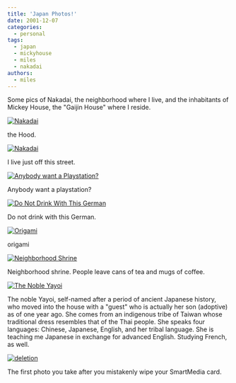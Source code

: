 ```yaml
---
title: 'Japan Photos!'
date: 2001-12-07
categories:
  - personal
tags:
  - japan
  - mickyhouse
  - miles
  - nakadai
authors:
  - miles
---
```


Some pics of Nakadai, the neighborhood where I live, and the inhabitants of Mickey House, the "Gaijin House" where I reside.

[![Nakadai](/images/3727125139_d0a5facedb.jpg)](http://www.flickr.com/photos/spaceninja/3727125139/ 'Nakadai by spaceninja, on Flickr')

the Hood.

[![Nakadai](/images/3727125059_3dc1a51eb0.jpg)](http://www.flickr.com/photos/spaceninja/3727125059/ 'Nakadai by spaceninja, on Flickr')

I live just off this street.

[![Anybody want a Playstation?](/images/3727927188_de19701d9a.jpg)](http://www.flickr.com/photos/spaceninja/3727927188/ 'Anybody want a Playstation? by spaceninja, on Flickr')

Anybody want a playstation?

[![Do Not Drink With This German](/images/3727927216_8f656fe58c_m.jpg)](http://www.flickr.com/photos/spaceninja/3727927216/ 'Do Not Drink With This German by spaceninja, on Flickr')

Do not drink with this German.

[![Origami](/images/3727927388_21f2f9a029.jpg)](http://www.flickr.com/photos/spaceninja/3727927388/ 'Origami by spaceninja, on Flickr')

origami

[![Neighborhood Shrine](/images/3727927366_fc1fdc2146.jpg)](http://www.flickr.com/photos/spaceninja/3727927366/ 'Neighborhood Shrine by spaceninja, on Flickr')

Neighborhood shrine. People leave cans of tea and mugs of coffee.

[![The Noble Yayoi](/images/3727125257_d470d3ff08_m.jpg)](http://www.flickr.com/photos/spaceninja/3727125257/ 'The Noble Yayoi by spaceninja, on Flickr')

The noble Yayoi, self-named after a period of ancient Japanese history, who moved into the house with a "guest" who is actually her son (adoptive) as of one year ago. She comes from an indigenous tribe of Taiwan whose traditional dress resembles that of the Thai people. She speaks four languages: Chinese, Japanese, English, and her tribal language. She is teaching me Japanese in exchange for advanced English. Studying French, as well.

[![deletion](/images/3727125035_c45081c471.jpg)](http://www.flickr.com/photos/spaceninja/3727125035/ 'deletion by spaceninja, on Flickr')

The first photo you take after you mistakenly wipe your SmartMedia card.
